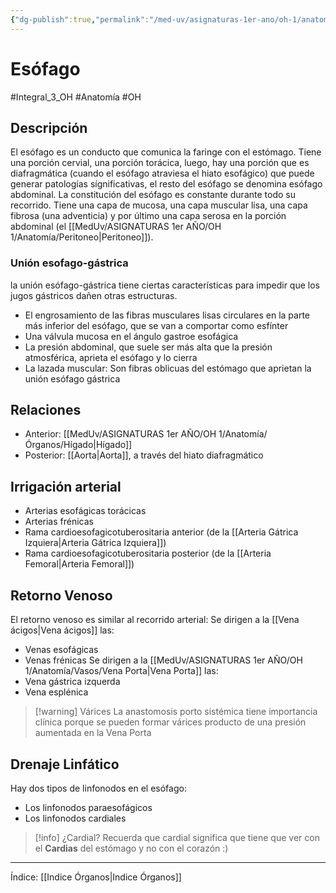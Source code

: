 ```yaml
---
{"dg-publish":true,"permalink":"/med-uv/asignaturas-1er-ano/oh-1/anatomia/organos/esofago/"}
---
```


# Esófago
#Integral_3_OH #Anatomía #OH 
## Descripción
El esófago es un conducto que comunica la faringe con el estómago. Tiene una porción cervial, una porción torácica, luego, hay una porción que es diafragmática (cuando el esófago atraviesa el hiato esofágico) que puede generar patologías sígnificativas, el resto del esófago se denomina esófago abdominal. 
La constitución del esófago es constante durante todo su recorrido. Tiene una capa de mucosa, una capa muscular lisa, una capa fibrosa (una adventicia) y por último una capa serosa en la porción abdominal (el [[MedUv/ASIGNATURAS 1er AÑO/OH 1/Anatomía/Peritoneo\|Peritoneo]]).
### Unión esofago-gástrica
la unión esófago-gástrica tiene ciertas características para impedir que los jugos gástricos dañen otras estructuras.
- El engrosamiento de las fibras musculares lisas circulares en la parte más inferior del esófago, que se van a comportar como esfínter
- Una válvula mucosa en el ángulo gastroe esofágica
- La presión abdominal, que suele ser más alta que la presión atmosférica, aprieta el esófago y lo cierra
- La lazada muscular: Son fibras oblicuas del estómago que aprietan la unión esófago gástrica
## Relaciones
- Anterior: [[MedUv/ASIGNATURAS 1er AÑO/OH 1/Anatomía/Órganos/Hígado\|Hígado]]
- Posterior: [[Aorta\|Aorta]], a través del hiato diafragmático
## Irrigación arterial
- Arterias esofágicas torácicas
- Arterias frénicas
- Rama cardioesofagicotuberositaria anterior (de la [[Arteria Gátrica Izquiera\|Arteria Gátrica Izquiera]])
- Rama cardioesofagicotuberositaria posterior (de la [[Arteria Femoral\|Arteria Femoral]])
## Retorno Venoso
El retorno venoso es similar al recorrido arterial:
Se dirigen a la [[Vena ácigos\|Vena ácigos]] las:
- Venas esofágicas
- Venas frénicas
Se dirigen a la [[MedUv/ASIGNATURAS 1er AÑO/OH 1/Anatomía/Vasos/Vena Porta\|Vena Porta]] las:
- Vena gástrica izquerda
- Vena esplénica

> [!warning] Várices
> La anastomosis porto sistémica tiene importancia clínica porque se pueden formar várices producto de una presión aumentada en la Vena Porta

## Drenaje Linfático
Hay dos tipos de linfonodos en el esófago:
- Los linfonodos paraesofágicos
- Los linfonodos cardiales

> [!info] ¿Cardial?
> Recuerda que cardial significa que tiene que ver con el **Cardias** del estómago y no con el corazón :)

--- 
Índice: [[Indice Órganos\|Indice Órganos]]